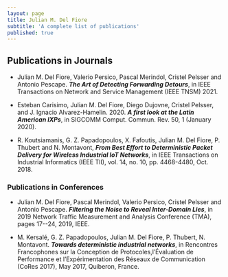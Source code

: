 ```yaml
---
layout: page
title: Julian M. Del Fiore
subtitle: 'A complete list of publications'
published: true
---
```


## Publications in Journals

 - Julian M. Del Fiore, Valerio Persico, Pascal Merindol, Cristel Pelsser and Antonio Pescape. _**The Art of Detecting Forwarding Detours**_, in IEEE Transactions on Network and Service Management (IEEE TNSM) 2021.

 - Esteban Carisimo, Julian M. Del Fiore, Diego Dujovne, Cristel Pelsser, and J. Ignacio Alvarez-Hamelin. 2020. _**A first look at the Latin American IXPs**_, in SIGCOMM Comput. Commun. Rev. 50, 1 (January 2020).

 - R. Koutsiamanis, G. Z. Papadopoulos, X. Fafoutis, Julian M. Del Fiore, P. Thubert and N. Montavont, _**From Best Effort to Deterministic Packet Delivery for Wireless Industrial IoT Networks**_, in IEEE Transactions on Industrial Informatics (IEEE TII), vol. 14, no. 10, pp. 4468-4480, Oct. 2018.

### Publications in Conferences
 
 - Julian M. Del Fiore, Pascal Merindol, Valerio Persico, Cristel Pelsser and Antonio Pescape. _**Filtering the Noise to Reveal Inter-Domain Lies**_, in 2019 Network Traffic Measurement and Analysis Conference (TMA), pages 17--24, 2019, IEEE.
    
 - M. Kersalé, G. Z. Papadopoulos, Julian M. Del Fiore, P. Thubert, N. Montavont. _**Towards deterministic industrial networks**_, in Rencontres Francophones sur la Conception de Protocoles,l’Évaluation de Performance et l’Expérimentation des Réseaux de Communication (CoRes 2017), May 2017, Quiberon, France.

<!-- ### Verifiable Data Plane

I am currently pursuing a Ph.D. in Computer Networks as a student of the University of Strasbourg, at the ICube Laboratory in France.
The topic of my Ph.D. is “Verifiable Data Plane” and I am working under the supervision of [Cristel Pelsser](https://scholar.google.com/citations?hl=es&user=H8FD7qQAAAAJ) and [Pascal Mérindol](https://scholar.google.com/citations?user=RioxMC8AAAAJ&hl=es&oi=ao). Our work, so far, is done in collaboration with [Antonio Pescape](http://wpage.unina.it/pescape/) and [Valerio Persico](http://wpage.unina.it/valerio.persico/) from the University of Napoli II.

* [_"Filtering the Noise to Reveal Inter-Domain Lies"_](https://clarinet.u-strasbg.fr/~pelsser/publications/DelFiore-TMA2019.pdf)
  * In Network Traffic Measurement and Analysis Conference (TMA) 2019.

### Development of the Internet, with special focus in Latin America

With Esteban Carisimo, we are intereseted in how the Internet has evolved in Latin America. Specifically, we are studying how the AS-ecosystem has prospered in the LACNIC region, and compare with the progress seen in ARIN, RIPE NCC, AFRINIC and APNIC. Our analysis is carried out from an IXP-perspective.

* [_"A first look at the Latin American IXPs"_](https://dl.acm.org/doi/10.1145/3390251.3390255)
  * In ACM SIGCOMM Computer Communication Review (CCR), January 2020.

### Toward Reliable and Deterministic Networks in Industrial-IoT applications
 
 Concerning my previous work, I made an internship on the field of Industrial Wireless Networks, on the topic "Toward Reliable and Deterministic Networks in Industrial-IoT applications".

* [_"From Best Effort to Deterministic Packet Delivery for Wireless Industrial IoT Networks"_](https://ieeexplore.ieee.org/document/8412519)
  * In IEEE Transactions on Industrial Informatics 2018.
* [_"Toward Deterministic Industrial Networks"_](https://hal.archives-ouvertes.fr/hal-01519185/document)
  * In AlgoTel-CoRes (French conference) 2017. -->
 